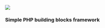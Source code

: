 <img src="https://raw.githubusercontent.com/reinvanoyen/oak/master/oak-logo.png" />

### Simple PHP building blocks framework
